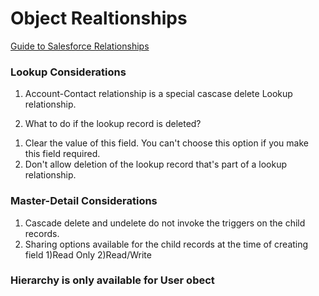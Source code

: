 # Object Realtionships
[Guide to Salesforce Relationships](https://www.salesforceben.com/guide-to-salesforce-relationship-types-and-when-to-use-them/)

### Lookup Considerations
1. Account-Contact relationship is a special cascase delete Lookup relationship.

1. What to do if the lookup record is deleted?
1) Clear the value of this field. You can't choose this option if you make this field required.
2) Don't allow deletion of the lookup record that's part of a lookup relationship.

### Master-Detail Considerations
1. Cascade delete and undelete do not invoke the triggers on the child records.
1. Sharing options available for the child records at the time of creating field
1)Read Only
2)Read/Write

### Hierarchy is only available for User obect